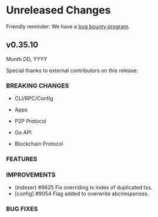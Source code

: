 # Unreleased Changes

Friendly reminder: We have a [bug bounty program](https://hackerone.com/cosmos).

## v0.35.10

Month DD, YYYY

Special thanks to external contributors on this release:

### BREAKING CHANGES

- CLI/RPC/Config

- Apps

- P2P Protocol

- Go API

- Blockchain Protocol

### FEATURES

### IMPROVEMENTS

- (indexer) \#8625 Fix overriding tx index of duplicated txs.
- [config] \#9054 Flag added to overwrite abciresponses.

### BUG FIXES
